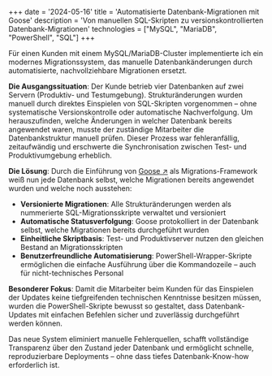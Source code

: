 +++
date = '2024-05-16'
title = 'Automatisierte Datenbank-Migrationen mit Goose'
description = 'Von manuellen SQL-Skripten zu versionskontrollierten Datenbank-Migrationen'
technologies = ["MySQL", "MariaDB", "PowerShell", "SQL"]
+++

Für einen Kunden mit einem MySQL/MariaDB-Cluster implementierte ich ein modernes Migrationssystem, das manuelle Datenbankänderungen durch automatisierte, nachvollziehbare Migrationen ersetzt.

**Die Ausgangssituation**: Der Kunde betrieb vier Datenbanken auf zwei Servern (Produktiv- und Testumgebung). Strukturänderungen wurden manuell durch direktes Einspielen von SQL-Skripten vorgenommen – ohne systematische Versionskontrolle oder automatische Nachverfolgung. Um herauszufinden, welche Änderungen in welcher Datenbank bereits angewendet waren, musste der zuständige Mitarbeiter die Datenbankstruktur manuell prüfen. Dieser Prozess war fehleranfällig, zeitaufwändig und erschwerte die Synchronisation zwischen Test- und Produktivumgebung erheblich.

**Die Lösung**: Durch die Einführung von [Goose &nearr;](https://pressly.github.io/goose/) als Migrations-Framework weiß nun jede Datenbank selbst, welche Migrationen bereits angewendet wurden und welche noch ausstehen:

- **Versionierte Migrationen**: Alle Strukturänderungen werden als nummerierte SQL-Migrationsskripte verwaltet und versioniert
- **Automatische Statusverfolgung**: Goose protokolliert in der Datenbank selbst, welche Migrationen bereits durchgeführt wurden
- **Einheitliche Skriptbasis**: Test- und Produktivserver nutzen den gleichen Bestand an Migrationsskripten
- **Benutzerfreundliche Automatisierung**: PowerShell-Wrapper-Skripte ermöglichen die einfache Ausführung über die Kommandozeile – auch für nicht-technisches Personal

**Besonderer Fokus**: Damit die Mitarbeiter beim Kunden für das Einspielen der Updates keine tiefgreifenden technischen Kenntnisse besitzen müssen, wurden die PowerShell-Skripte bewusst so gestaltet, dass Datenbank-Updates mit einfachen Befehlen sicher und zuverlässig durchgeführt werden können.

Das neue System eliminiert manuelle Fehlerquellen, schafft vollständige Transparenz über den Zustand jeder Datenbank und ermöglicht schnelle, reproduzierbare Deployments – ohne dass tiefes Datenbank-Know-how erforderlich ist.
